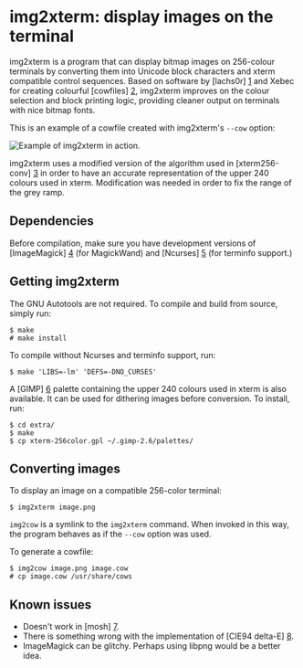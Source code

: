 img2xterm: display images on the terminal
=========================================

img2xterm is a program that can display bitmap images on 256-colour terminals
by converting them into Unicode block characters and xterm compatible control
sequences. Based on software by [lachs0r] [1] and Xebec for creating colourful
[cowfiles] [2], img2xterm improves on the colour selection and block printing
logic, providing cleaner output on terminals with nice bitmap fonts.

This is an example of a cowfile created with img2xterm's `--cow` option:

![Example of img2xterm in action.](http://img2xterm.sooaweso.me/demo.png)

img2xterm uses a modified version of the algorithm used in [xterm256-conv] [3]
in order to have an accurate representation of the upper 240 colours used in
xterm. Modification was needed in order to fix the range of the grey ramp.

[1]: http://srsfckn.biz/cows/img2cow.c
[2]: http://www.nog.net/~tony/warez/cowsay.shtml
[3]: http://frexx.de/xterm-256-notes

Dependencies
------------

Before compilation, make sure you have development versions of [ImageMagick]
[4] (for MagickWand) and [Ncurses] [5] (for terminfo support.)

[4]: http://www.imagemagick.org
[5]: http://www.gnu.org/software/ncurses/ncurses.html

Getting img2xterm
-----------------

  The GNU Autotools are not required. To compile and build from source, simply
  run:

    $ make
    # make install

  To compile without Ncurses and terminfo support, run:

    $ make 'LIBS=-lm' 'DEFS=-DNO_CURSES'

  A [GIMP] [6] palette containing the upper 240 colours used in xterm is also
  available. It can be used for dithering images before conversion. To install,
  run:

    $ cd extra/
    $ make
    $ cp xterm-256color.gpl ~/.gimp-2.6/palettes/

[6]: http://www.gimp.org

Converting images
-----------------

  To display an image on a compatible 256-color terminal:

    $ img2xterm image.png

  `img2cow` is a symlink to the `img2xterm` command. When invoked in this way,
  the program behaves as if the `--cow` option was used.

  To generate a cowfile:

    $ img2cow image.png image.cow
    # cp image.cow /usr/share/cows

Known issues
------------

 * Doesn't work in [mosh] [7].
 * There is something wrong with the implementation of [CIE94 delta-E] [8].
 * ImageMagick can be glitchy. Perhaps using libpng would be a better idea.

[7]: https://github.com/keithw/mosh
[8]: https://en.wikipedia.org/wiki/Color_difference#CIE94
